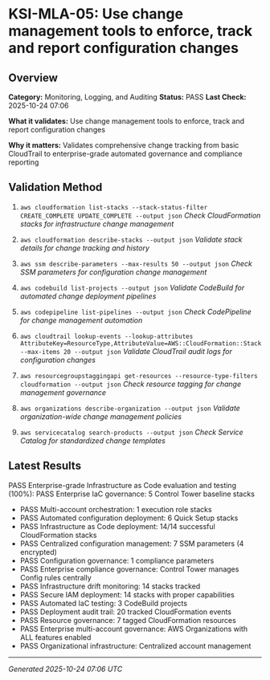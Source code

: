# KSI-MLA-05: Use change management tools to enforce, track and report configuration changes

## Overview

**Category:** Monitoring, Logging, and Auditing
**Status:** PASS
**Last Check:** 2025-10-24 07:06

**What it validates:** Use change management tools to enforce, track and report configuration changes

**Why it matters:** Validates comprehensive change tracking from basic CloudTrail to enterprise-grade automated governance and compliance reporting

## Validation Method

1. `aws cloudformation list-stacks --stack-status-filter CREATE_COMPLETE UPDATE_COMPLETE --output json`
   *Check CloudFormation stacks for infrastructure change management*

2. `aws cloudformation describe-stacks --output json`
   *Validate stack details for change tracking and history*

3. `aws ssm describe-parameters --max-results 50 --output json`
   *Check SSM parameters for configuration change management*

4. `aws codebuild list-projects --output json`
   *Validate CodeBuild for automated change deployment pipelines*

5. `aws codepipeline list-pipelines --output json`
   *Check CodePipeline for change management automation*

6. `aws cloudtrail lookup-events --lookup-attributes AttributeKey=ResourceType,AttributeValue=AWS::CloudFormation::Stack --max-items 20 --output json`
   *Validate CloudTrail audit logs for configuration changes*

7. `aws resourcegroupstaggingapi get-resources --resource-type-filters cloudformation --output json`
   *Check resource tagging for change management governance*

8. `aws organizations describe-organization --output json`
   *Validate organization-wide change management policies*

9. `aws servicecatalog search-products --output json`
   *Check Service Catalog for standardized change templates*

## Latest Results

PASS Enterprise-grade Infrastructure as Code evaluation and testing (100%): PASS Enterprise IaC governance: 5 Control Tower baseline stacks
- PASS Multi-account orchestration: 1 execution role stacks
- PASS Automated configuration deployment: 6 Quick Setup stacks
- PASS Infrastructure as Code deployment: 14/14 successful CloudFormation stacks
- PASS Centralized configuration management: 7 SSM parameters (4 encrypted)
- PASS Configuration governance: 1 compliance parameters
- PASS Enterprise compliance governance: Control Tower manages Config rules centrally
- PASS Infrastructure drift monitoring: 14 stacks tracked
- PASS Secure IAM deployment: 14 stacks with proper capabilities
- PASS Automated IaC testing: 3 CodeBuild projects
- PASS Deployment audit trail: 20 tracked CloudFormation events
- PASS Resource governance: 7 tagged CloudFormation resources
- PASS Enterprise multi-account governance: AWS Organizations with ALL features enabled
- PASS Organizational infrastructure: Centralized account management

---
*Generated 2025-10-24 07:06 UTC*